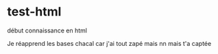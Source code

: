 # test-html
début connaissance en html

Je réapprend les bases chacal car j'ai tout zapé mais nn mais t'a captée 

